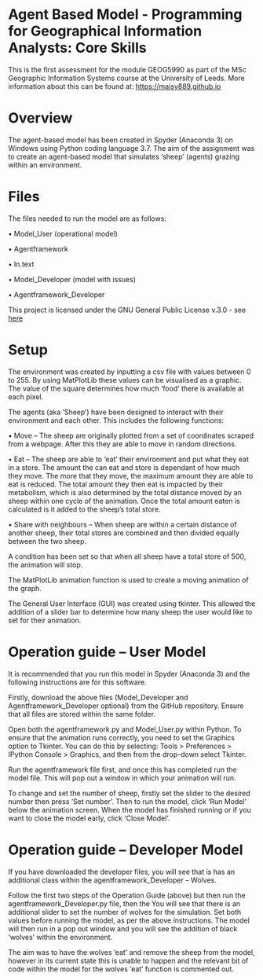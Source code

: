 # Agent Based Model - Programming for Geographical Information Analysts: Core Skills

This is the first assessment for the module GEOG5990 as part of the MSc Geographic Information Systems course at the University of Leeds. 
More information about this can be found at: https://maisy889.github.io  

# Overview

The agent-based model has been created in Spyder (Anaconda 3) on Windows using Python coding language 3.7.
The aim of the assignment was to create an agent-based model that simulates ‘sheep’ (agents) grazing within an environment. 

# Files

The files needed to run the model are as follows:

•	Model_User (operational model)

•	Agentframework

•	In.text

•	Model_Developer (model with issues)

•	Agentframework_Developer 

This project is licensed under the GNU General Public License v.3.0 - see [here](https://github.com/maisy889/Agent-Based-Modelling/blob/master/LICENSE)

# Setup

The environment was created by inputting a csv file with values between 0 to 255. By using MatPlotLib these values can be visualised as a graphic. The value of the square determines how much ‘food’ there is available at each pixel. 

The agents (aka ‘Sheep’) have been designed to interact with their environment and each other. This includes the following functions:

   •	Move – The sheep are originally plotted from a set of coordinates scraped from a webpage. After this they are able to move in random directions.

   •	Eat – The sheep are able to ‘eat’ their environment and put what they eat in a store. The amount the can eat and store is dependant of how much they move. The more that they move, the maximum amount they are able to eat is reduced. The total amount they then eat is impacted by their metabolism, which is also determined by the total distance moved by an sheep within one cycle of the animation. Once the total amount eaten is calculated is it added to the sheep’s total store. 

   •	Share with neighbours – When sheep are within a certain distance of another sheep, their total stores are combined and then divided equally between the two sheep. 

A condition has been set so that when all sheep have a total store of 500, the animation will stop. 

The MatPlotLib animation function is used to create a moving animation of the graph.

The General User Interface (GUI) was created using tkinter. This allowed the addition of a slider bar to determine how many sheep the user would like to set for their animation. 

# Operation guide – User Model
It is recommended that you run this model in Spyder (Anaconda 3) and the following instructions are for this software. 

Firstly, download the above files (Model_Developer and Agentframework_Developer optional) from the GitHub repository. Ensure that all files are stored within the same folder. 

Open both the agentframework.py and Model_User.py within Python. To ensure that the animation runs correctly, you need to set the Graphics option to Tkinter. You can do this by selecting: Tools > Preferences > IPython Console > Graphics, and then from the drop-down select Tkinter.

Run the agentframework file first, and once this has completed run the model file. This will pop out a window in which your animation will run. 

To change and set the number of sheep, firstly set the slider to the desired number then press ‘Set number’. Then to run the model, click ‘Run Model’ below the animation screen. When the model has finished running or if you want to close the model early, click ‘Close Model’.

# Operation guide – Developer Model

If you have downloaded the developer files, you will see that is has an additional class within the agentframework_Developer – Wolves. 

Follow the first two steps of the Operation Guide (above) but then run the agentframework_Developer.py file, then the 
You will see that there is an additional slider to set the number of wolves for the simulation. Set both values before running the model, as per the above instructions. The model will then run in a pop out window and you will see the addition of black ‘wolves’ within the environment.

The aim was to have the wolves ‘eat’ and remove the sheep from the model, however in its current state this is unable to happen and the relevant bit of code within the model for the wolves ‘eat’ function is commented out. 

